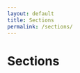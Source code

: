 ```yaml
---
layout: default
title: Sections
permalink: /sections/
---
```


# Sections

<div class="panel">
  <!-- Section meeting times & info -->
</div>
